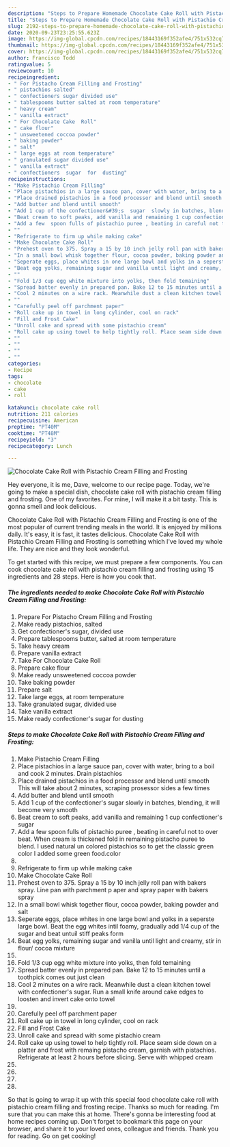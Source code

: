 ```yaml
---
description: "Steps to Prepare Homemade Chocolate Cake Roll with Pistachio Cream Filling and Frosting"
title: "Steps to Prepare Homemade Chocolate Cake Roll with Pistachio Cream Filling and Frosting"
slug: 2192-steps-to-prepare-homemade-chocolate-cake-roll-with-pistachio-cream-filling-and-frosting
date: 2020-09-23T23:25:55.623Z
image: https://img-global.cpcdn.com/recipes/18443169f352afe4/751x532cq70/chocolate-cake-roll-with-pistachio-cream-filling-and-frosting-recipe-main-photo.jpg
thumbnail: https://img-global.cpcdn.com/recipes/18443169f352afe4/751x532cq70/chocolate-cake-roll-with-pistachio-cream-filling-and-frosting-recipe-main-photo.jpg
cover: https://img-global.cpcdn.com/recipes/18443169f352afe4/751x532cq70/chocolate-cake-roll-with-pistachio-cream-filling-and-frosting-recipe-main-photo.jpg
author: Francisco Todd
ratingvalue: 5
reviewcount: 10
recipeingredient:
- " For Pistacho Cream Filling and Frosting"
- " pistachios salted"
- " confectioners sugar divided use"
- " tablespooms butter salted at room temperature"
- " heavy cream"
- " vanilla extract"
- " For Chocolate Cake  Roll"
- " cake flour"
- " unsweetened coccoa powder"
- " baking powder"
- " salt"
- " large eggs at room temperature"
- " granulated sugar divided use"
- " vanilla extract"
- " confectioners  sugar  for  dusting"
recipeinstructions:
- "Make Pistachio Cream Filling"
- "Place pistachios in a large sauce pan, cover with water, bring to a boil and cook 2 minutes. Drain pistachios"
- "Place drained pistachios in a food processor and blend until smooth This will take about 2 minutes, scraping prosessor sides a few times"
- "Add butter and blend until smooth"
- "Add 1 cup of the confectioner&#39;s  sugar  slowly in batches, blending, it will become very smooth"
- "Beat cream to soft peaks, add vanilla and remaining 1 cup confectioner&#39;s  sugar"
- "Add a few  spoon fulls of pistachio puree , beating in careful not to over beat. When cream is thickened fold in remaining pistacho puree to blend. I used natural un colored pistachios so to get the classic green color I added some green food.color"
- ""
- "Refrigerate to firm up while making cake"
- "Make Chocolate Cake Roll"
- "Prehest oven to 375. Spray a 15 by 10 inch jelly roll pan with bakers spray. Line pan with parchment p aper and spray paper with bakers spray"
- "In a small bowl whisk together flour, cocoa powder, baking powder and salt"
- "Seperate eggs, place whites in one large bowl and yolks in a seperste large bowl. Beat the egg whites intil foamy, gradually add  1/4 cup of the sugar and beat untuil stiff peaks form"
- "Beat egg yolks, remaining sugar and vanilla until light and creamy, stir in flour/ cocoa mixture"
- ""
- "Fold 1/3 cup egg white mixture into yolks, then fold temaining"
- "Spread batter evenly in prepared pan. Bake 12 to 15 minutes until a toothpick  comes  out  just  clean"
- "Cool 2 minutes on a wire rack. Meanwhile dust a clean kitchen towel with confectioner&#39;s  sugar.  Run a small knife around cake edges to loosten and invert cake onto towel"
- ""
- "Carefully peel off parchment paper"
- "Roll cake up in towel in long cylinder, cool on rack"
- "Fill and Frost Cake"
- "Unroll cake and spread with some pistachio cream"
- "Roll cake up using towel to help tightly roll. Place seam side down on a platter and frost with remaing pistacho cream, garnish with pistachios. Refrigerate  at least 2 hours before slicing. Serve with whipped cream"
- ""
- ""
- ""
- ""
categories:
- Recipe
tags:
- chocolate
- cake
- roll

katakunci: chocolate cake roll 
nutrition: 211 calories
recipecuisine: American
preptime: "PT40M"
cooktime: "PT48M"
recipeyield: "3"
recipecategory: Lunch

---
```



![Chocolate Cake Roll with Pistachio Cream Filling and Frosting](https://img-global.cpcdn.com/recipes/18443169f352afe4/751x532cq70/chocolate-cake-roll-with-pistachio-cream-filling-and-frosting-recipe-main-photo.jpg)

Hey everyone, it is me, Dave, welcome to our recipe page. Today, we're going to make a special dish, chocolate cake roll with pistachio cream filling and frosting. One of my favorites. For mine, I will make it a bit tasty. This is gonna smell and look delicious.

Chocolate Cake Roll with Pistachio Cream Filling and Frosting is one of the most popular of current trending meals in the world. It is enjoyed by millions daily. It's easy, it is fast, it tastes delicious. Chocolate Cake Roll with Pistachio Cream Filling and Frosting is something which I've loved my whole life. They are nice and they look wonderful.




To get started with this recipe, we must prepare a few components. You can cook chocolate cake roll with pistachio cream filling and frosting using 15 ingredients and 28 steps. Here is how you cook that.

<!--inarticleads1-->

##### The ingredients needed to make Chocolate Cake Roll with Pistachio Cream Filling and Frosting:

1. Prepare  For Pistacho Cream Filling and Frosting
1. Make ready  pistachios, salted
1. Get  confectioner&#39;s sugar, divided use
1. Prepare  tablespooms butter, salted at room temperature
1. Take  heavy cream
1. Prepare  vanilla extract
1. Take  For Chocolate Cake  Roll
1. Prepare  cake flour
1. Make ready  unsweetened coccoa powder
1. Take  baking powder
1. Prepare  salt
1. Take  large eggs, at room temperature
1. Take  granulated sugar, divided use
1. Take  vanilla extract
1. Make ready  confectioner&#39;s  sugar  for  dusting




<!--inarticleads2-->

##### Steps to make Chocolate Cake Roll with Pistachio Cream Filling and Frosting:

1. Make Pistachio Cream Filling
1. Place pistachios in a large sauce pan, cover with water, bring to a boil and cook 2 minutes. Drain pistachios
1. Place drained pistachios in a food processor and blend until smooth This will take about 2 minutes, scraping prosessor sides a few times
1. Add butter and blend until smooth
1. Add 1 cup of the confectioner&#39;s  sugar  slowly in batches, blending, it will become very smooth
1. Beat cream to soft peaks, add vanilla and remaining 1 cup confectioner&#39;s  sugar
1. Add a few  spoon fulls of pistachio puree , beating in careful not to over beat. When cream is thickened fold in remaining pistacho puree to blend. I used natural un colored pistachios so to get the classic green color I added some green food.color
1. 
1. Refrigerate to firm up while making cake
1. Make Chocolate Cake Roll
1. Prehest oven to 375. Spray a 15 by 10 inch jelly roll pan with bakers spray. Line pan with parchment p aper and spray paper with bakers spray
1. In a small bowl whisk together flour, cocoa powder, baking powder and salt
1. Seperate eggs, place whites in one large bowl and yolks in a seperste large bowl. Beat the egg whites intil foamy, gradually add  1/4 cup of the sugar and beat untuil stiff peaks form
1. Beat egg yolks, remaining sugar and vanilla until light and creamy, stir in flour/ cocoa mixture
1. 
1. Fold 1/3 cup egg white mixture into yolks, then fold temaining
1. Spread batter evenly in prepared pan. Bake 12 to 15 minutes until a toothpick  comes  out  just  clean
1. Cool 2 minutes on a wire rack. Meanwhile dust a clean kitchen towel with confectioner&#39;s  sugar.  Run a small knife around cake edges to loosten and invert cake onto towel
1. 
1. Carefully peel off parchment paper
1. Roll cake up in towel in long cylinder, cool on rack
1. Fill and Frost Cake
1. Unroll cake and spread with some pistachio cream
1. Roll cake up using towel to help tightly roll. Place seam side down on a platter and frost with remaing pistacho cream, garnish with pistachios. Refrigerate  at least 2 hours before slicing. Serve with whipped cream
1. 
1. 
1. 
1. 




So that is going to wrap it up with this special food chocolate cake roll with pistachio cream filling and frosting recipe. Thanks so much for reading. I'm sure that you can make this at home. There's gonna be interesting food at home recipes coming up. Don't forget to bookmark this page on your browser, and share it to your loved ones, colleague and friends. Thank you for reading. Go on get cooking!
